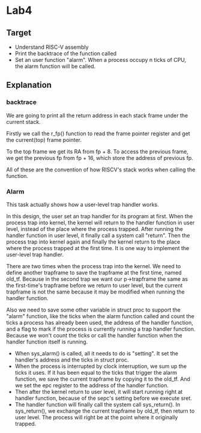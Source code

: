 # Lab4



## Target

- Understand RISC-V assembly
- Print the backtrace of the function called
- Set an user function "alarm". When a process occupy n ticks of CPU, the alarm function will be called.



## Explanation

### backtrace

We are going to print all the return address in each stack frame under the current stack.

Firstly we call the r_fp() function to read the frame pointer register and get the current(top) frame pointer.

To the top frame we get its RA from fp + 8. To access the previous frame, we get the previous fp from fp + 16, which store the address of previous fp. 

All of these are the convention of how RISCV's stack works when calling the function.

### Alarm

This task actually shows how a user-level trap handler works. 

In this design, the user set an trap handler for its program at first. When the process trap into kernel, the kernel will return to the handler function in user level, instead of the place where the process trapped. After running the handler function in user level, it finally call a system call "return". Then the process trap into kernel again and finally the kernel return to the place where the process trapped at the first time. It is one way to implement the user-level trap handler.

There are two times when the process trap into the kernel. We need to define another trapframe to save the trapframe at the first time, named old_tf. Because in the second trap we want our p->trapframe the same as the first-time's trapframe before we return to user level, but the current trapframe is not the same because it may be modified when running the handler function.

Also we need to save some other variable in struct proc to support the "alarm" function, like the ticks when the alarm function called and count the ticks a process has already been used, the address of the handler function, and a flag to mark if the process is currently running a trap handler function. Because we won't count the ticks or call the handler function when the handler function itself is running.

- When sys_alarm() is called, all it needs to do is "setting". It set the handler's address and the ticks in struct proc.
- When the process is interrupted by clock interruption, we sum up the ticks it uses. If it has been equal to the ticks that trigger the alarm function, we save the current trapframe by copying it to the old_tf. And we set the epc register to the address of the handler function.
- Then after the kernel return to user level, it will start running right at handler function, because of the sepc's setting before we execute sret.
- The handler function will finally call the system call sys_return(). In sys_return(), we exchange the current trapframe by old_tf, then return to user level. The process will right be at the point where it originally trapped.
